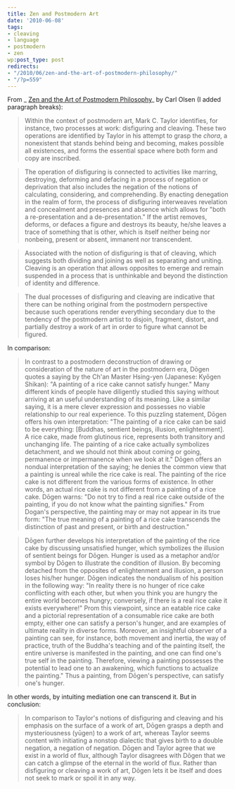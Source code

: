 ```yaml
---
title: Zen and Postmodern Art
date: '2010-06-08'
tags:
- cleaving
- language
- postmodern
- zen
wp:post_type: post
redirects:
- "/2010/06/zen-and-the-art-of-postmodern-philosophy/"
- "/?p=559"
---
```


From _ [Zen and the Art of Postmodern Philosophy]( http://books.google.com/books?id=VR1SYOYq6r8C&pg=PA10&lpg=PA10&dq=cleaving+in+philosophy&source=bl&ots=eg_6e5AkC1&sig=b5e6qRmSOeSq9GuEKXvGy1jrf7Y&hl=en&ei=9RPBSfuaFpbEMaLH7aoN&sa=X&oi=book_result&resnum=3&ct=result)_ by Carl Olsen (I added paragraph breaks):

> Within the context of postmodern art, Mark C. Taylor identifies, for instance, two processes at work: disfiguring and cleaving. These two operations are identified by Taylor in his attempt to grasp the _chora_, a nonexistent that stands behind being and becoming, makes possible all existences, and forms the essential space where both form and copy are inscribed.

>

> The operation of disfiguring is connected to activities like marring, destroying, deforming and defacing in a process of negation or deprivation that also includes the negation of the notions of calculating, considering, and comprehending. By enacting denegation in the realm of form, the process of disfiguring interweaves revelation and concealment and presences and absence which allows for "both a re-presentation and a de-presentation." If the artist removes, deforms, or defaces a figure and destroys its beauty, he/she leaves a trace of something that is other, which is itself neither being nor nonbeing, present or absent, immanent nor transcendent.

>

> Associated with the notion of disfiguring is that of cleaving, which suggests both dividing and joining as well as separating and uniting. Cleaving is an operation that allows opposites to emerge and remain suspended in a process that is unthinkable and beyond the distinction of identity and difference.

>

> The dual processes of disfiguring and cleaving are indicative that there can be nothing original from the postmodern perspective because such operations render everything secondary due to the tendency of the postmodern artist to disjoin, fragment, distort, and partially destroy a work of art in order to figure what cannot be figured.

In comparison:

> In contrast to a postmodern deconstruction of drawing or consideration of the nature of art in the postmodern era, Dōgen quotes a saying by the Ch'an Master Hsing-yen (Japanese: Kyōgen Shikan): "A painting of a rice cake cannot satisfy hunger." Many different kinds of people have diligently studied this saying without arriving at an useful understanding of its meaning. Like a similar saying, it is a mere clever expression and possesses no viable relationship to our real experience. To this puzzling statement, Dōgen offers his own interpretation: "The painting of a rice cake can be said to be everything: [Buddhas, sentient beings, illusion, enlightenment]. A rice cake, made from glutinous rice, represents both transitory and unchanging life. The painting of a rice cake actually symbolizes detachment, and we should not think about coming or going, permanence or impermanence when we look at it." Dōgen offers an nondual interpretation of the saying; he denies the common view that a painting is unreal while the rice cake is real. The painting of the rice cake is not different from the various forms of existence. In other words, an actual rice cake is not different from a painting of a rice cake. Dōgen warns: "Do not try to find a real rice cake outside of the painting, if you do not know what the painting signifies." From Dogan's perspective, the painting may or may not appear in its true form: "The true meaning of a painting of a rice cake transcends the distinction of past and present, or birth and destruction."

>

> Dōgen further develops his interpretation of the painting of the rice cake by discussing unsatisfied hunger, which symbolizes the illusion of sentient beings for Dōgen. Hunger is used as a metaphor and/or symbol by Dōgen to illustrate the condition of illusion. By becoming detached from the opposites of enlightenment and illusion, a person loses his/her hunger. Dōgen indicates the nondualism of his position in the following way: "In reality there is no hunger of rice cake conflicting with each other, but when you think you are hungry the entire world becomes hungry; conversely, if there is a real rice cake it exists everywhere!" Prom this viewpoint, since an eatable rice cake and a pictorial representation of a consumable rice cake are both empty, either one can satisfy a person's hunger, and are examples of ultimate reality in diverse forms. Moreover, an insightful observer of a painting can see, for instance, both movement and inertia, the way of practice, truth of the Buddha's teaching and of the painting itself, the entire universe is manifested in the painting, and one can find one's true self in the painting. Therefore, viewing a painting possesses the potential to lead one to an awakening, which functions to actualize the painting." Thus a painting, from Dōgen's perspective, can satisfy one's hunger.

In other words, by intuiting mediation one can transcend it. But in conclusion:

> In comparison to Taylor's notions of disfiguring and cleaving and his emphasis on the surface of a work of art, Dōgen grasps a depth and mysteriousness (yūgen) to a work of art, whereas Taylor seems content with initiating a nonstop dialectic that gives birth to a double negation, a negation of negation. Dōgen and Taylor agree that we exist in a world of flux, although Taylor disagrees with Dōgen that we can catch a glimpse of the eternal in the world of flux. Rather than disfiguring or cleaving a work of art, Dōgen lets it be itself and does not seek to mark or spoil it in any way.

